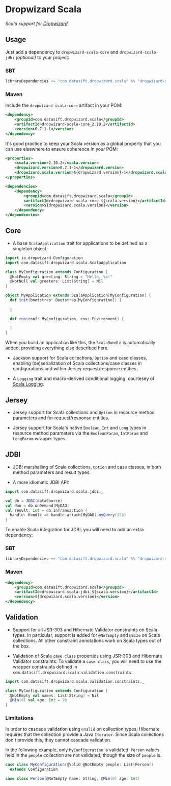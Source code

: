 Dropwizard Scala
================

*Scala support for [Dropwizard](http://dropwizard.io).*

Usage
-----

Just add a dependency to `dropwizard-scala-core` and `dropwizard-scala-jdbi` _(optional)_ to your project:

### SBT

```scala
libraryDependencies += "com.datasift.dropwizard.scala" %% "dropwizard-scala-core" % "0.7.1-1"
```

### Maven

Include the `dropwizard-scala-core` artifact in your POM:

```xml
<dependency>
    <groupId>com.datasift.dropwizard.scala</groupId>
    <artifactId>dropwizard-scala-core_2.10.2</artifactId>
    <version>0.7.1-1</version>
</dependency>
```

It's good practice to keep your Scala version as a global property that you
can use elsewhere to ensure coherence in your POM:

```xml
<properties>
    <scala.version>2.10.2</scala.version>
    <dropwizard.version>0.7.1-1</dropwizard.version>
    <dropwizard.scala.version>${dropwizard.version}-1</dropwizard.scala.version>
</properties>

<dependencies>
    <dependency>
        <groupId>com.datasift.dropwizard.scala</groupId>
        <artifactId>dropwizard-scala-core_${scala.version}</artifactId>
        <version>${dropwizard.scala.version}</version>
    </dependency>
</dependencies>
``` 

Core
----

  * A base `ScalaApplication` trait for applications to be defined as
    a singleton object:

  ```scala
  import io.dropwizard.Configuration
  import com.datasift.dropwizard.scala.ScalaApplication
  
  class MyConfiguration extends Configuration {
    @NotEmpty val greeting: String = "Hello, %s!"
    @NotNull val greeters: List[String] = Nil
  }

  object MyApplication extends ScalaApplication[MyConfiguration] {
    def init(bootstrap: Bootstrap[MyConfiguration]) {
      
    }

    def run(conf: MyConfiguration, env: Environment) {

    }
  }
  ```
  
  When you build an application like this, the `ScalaBundle` is automatically
  added, providing everything else described here.

  * Jackson support for Scala collections, `Option` and case classes, 
    enabling (de)serialization of Scala collections/case classes in 
    configurations and within Jersey request/response entities.

  * A `Logging` trait and macro-derived conditional logging, courtesey of 
    [Scala Logging](https://github.com/typesafehub/scala-logging).

Jersey
------

  * Jersey support for Scala collections and `Option` in resource method 
    parameters and for request/response entities.

  * Jersey support for Scala's native `Boolean`, `Int` and `Long` types 
    in resource method parameters via the `BooleanParam`, `IntParam` and 
    `LongParam` wrapper types.

JDBI
----

  * JDBI marshalling of Scala collections, `Option` and case classes, 
    in both method parameters and result types.

  * A more idiomatic JDBI API:

  ```scala
  import com.datasift.dropwizard.scala.jdbi._
  
  val db = JDBI(dataSource)
  val dao = db.onDemand[MyDAO]
  val result: Int = db.inTransaction {
    handle: Handle => handle.attach[MyDAO].myQuery(123)
  }
  ```

To enable Scala integration for JDBI, you will need to add an extra dependency:

### SBT

```scala
libraryDependencies += "com.datasift.dropwizard.scala" %% "dropwizard-scala-jdbi" % "0.7.1-1"
```

### Maven

```xml
<dependency>
    <groupId>com.datasift.dropwizard.scala</groupId>
    <artifactId>dropwizard-scala-jdbi_${scala.version}</artifactId>
    <version>${dropwizard.scala.version}</version>
</dependency>
```

Validation
----------

  * Support for all JSR-303 and Hibernate Validator constraints on Scala types.
    In particular, support is added for `@NotEmpty` and `@Size` on Scala 
    collections. All other constraint annotations work on Scala types out of 
    the box.

  * Validation of Scala `case class` properties using JSR-303 and Hibernate 
    Validator constraints. To validate a `case class`, you will need to use the
    wrapper constraints defined in `com.datasift.dropwizard.scala.validation.constraints`:
    
  ```scala
  import com.datasift.dropwizard.scala.validation.constraints._
  
  class MyConfiguration extends Configuration {
    @NotEmpty val names: List[String] = Nil
    @Min(0) val age: Int = 20
  }
  ```

### Limitations

In order to cascade validation using `@Valid` on collection types, Hibernate 
requires that the collection provide a Java `Iterator`. Since Scala collections
don't provide this, they cannot cascade validation.

In the following example, only `MyConfiguration` is validated. `Person` values
held in the `people` collection are not validated, though the size of `people` 
is.

```scala
case class MyConfiguration(@Valid @NotEmpty people: List[Person]) 
  extends Configuration

case class Person(@NotEmpty name: String, @Min(0) age: Int)
```

